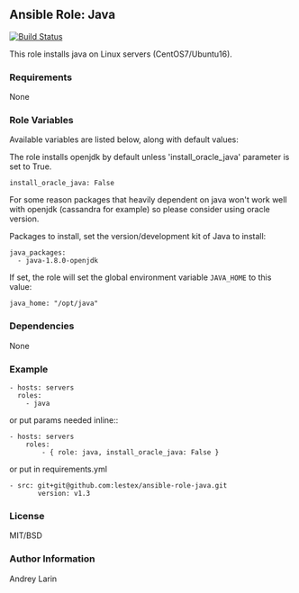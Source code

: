 ## Ansible Role: Java
[![Build Status](https://www.travis-ci.org/leandevops/ansible-role-java.svg?branch=master)](https://www.travis-ci.org/leandevops/ansible-role-java)

This role installs java on Linux servers (CentOS7/Ubuntu16).

### Requirements

None

### Role Variables

Available variables are listed below, along with default values:

The role installs openjdk by default unless 'install_oracle_java' parameter is set to True.

    install_oracle_java: False

For some reason packages that heavily dependent on java won't work well with openjdk (cassandra for example) so please consider using oracle version.

Packages to install, set the version/development kit of Java to install:

    java_packages:
      - java-1.8.0-openjdk

If set, the role will set the global environment variable `JAVA_HOME` to this value:

    java_home: "/opt/java"

### Dependencies

None

### Example

    - hosts: servers
      roles:
        - java

or put params needed inline::

    - hosts: servers
        roles:
            - { role: java, install_oracle_java: False }

or put in requirements.yml

    - src: git+git@github.com:lestex/ansible-role-java.git
           version: v1.3

### License

MIT/BSD

### Author Information

Andrey Larin
